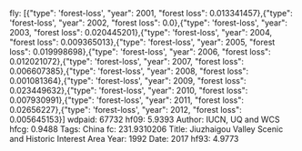 fly: [{"type": 'forest-loss', "year": 2001, "forest loss": 0.013341457},{"type": 'forest-loss', "year": 2002, "forest loss": 0.0},{"type": 'forest-loss', "year": 2003, "forest loss": 0.020445201},{"type": 'forest-loss', "year": 2004, "forest loss": 0.009365013},{"type": 'forest-loss', "year": 2005, "forest loss": 0.019998698},{"type": 'forest-loss', "year": 2006, "forest loss": 0.012021072},{"type": 'forest-loss', "year": 2007, "forest loss": 0.006607385},{"type": 'forest-loss', "year": 2008, "forest loss": 0.001081364},{"type": 'forest-loss', "year": 2009, "forest loss": 0.023449632},{"type": 'forest-loss', "year": 2010, "forest loss": 0.007930991},{"type": 'forest-loss', "year": 2011, "forest loss": 0.02656227},{"type": 'forest-loss', "year": 2012, "forest loss": 0.005645153}]
wdpaid: 67732
hf09: 5.9393
Author: IUCN, UQ and WCS
hfcg: 0.9488
Tags: China
fc: 231.9310206
Title: Jiuzhaigou Valley Scenic and Historic Interest Area
Year: 1992
Date: 2017
hf93: 4.9773
